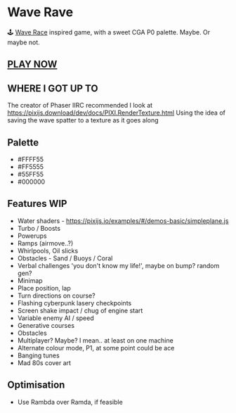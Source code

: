 # Wave Rave

🕹 [Wave Race](https://en.wikipedia.org/wiki/Wave_Race) inspired game, with a sweet CGA P0 palette. Maybe. Or maybe not.

## [PLAY NOW](https://wave-rave.netlify.app/)

## WHERE I GOT UP TO

The creator of Phaser IIRC recommended I look at https://pixijs.download/dev/docs/PIXI.RenderTexture.html
Using the idea of saving the wave spatter to a texture as it goes along

## Palette

- #FFFF55
- #FF5555
- #55FF55
- #000000

## Features WIP

- Water shaders - https://pixijs.io/examples/#/demos-basic/simpleplane.js
- Turbo / Boosts
- Powerups
- Ramps (airmove..?)
- Whirlpools, Oil slicks
- Obstacles - Sand / Buoys / Coral
- Verbal challenges 'you don't know my life!', maybe on bump? random gen?
- Minimap
- Place position, lap
- Turn directions on course?
- Flashing cyberpunk lasery checkpoints
- Screen shake impact / chug of engine start
- Variable enemy AI / speed
- Generative courses
- Obstacles
- Multiplayer? Maybe? I mean.. at least on one machine
- Alternate colour mode, P1, at some point could be ace
- Banging tunes
- Mad 80s cover art

## Optimisation

- Use Rambda over Ramda, if feasible
